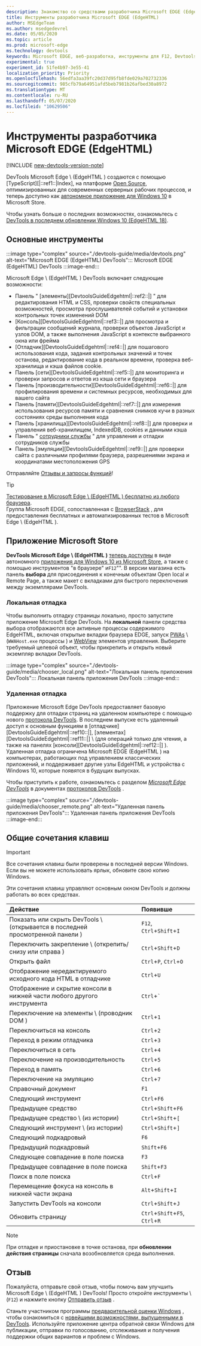 ```yaml
---
description: Знакомство со средствами разработчика Microsoft EDGE (EdgeHTML)
title: Инструменты разработчика Microsoft EDGE (EdgeHTML)
author: MSEdgeTeam
ms.author: msedgedevrel
ms.date: 05/05/2020
ms.topic: article
ms.prod: microsoft-edge
ms.technology: devtools
keywords: Microsoft EDGE, веб-разработка, инструменты для F12, Devtools
experimental: true
experiment_id: 51fe4b97-3e55-41
localization_priority: Priority
ms.openlocfilehash: 56edfa3aa39fc20d37d95fb8fde029a702732336
ms.sourcegitcommit: 985cfb79a64951afd5beb7981b26afbed30a8972
ms.translationtype: MT
ms.contentlocale: ru-RU
ms.lasthandoff: 05/07/2020
ms.locfileid: "10629506"
---
```

# Инструменты разработчика Microsoft EDGE (EdgeHTML)  

[!INCLUDE [new-devtools-version-note](includes/new-devtools-version-note.md)]  

DevTools Microsoft Edge \ (EdgeHTML \) создаются с помощью [TypeScript][|::ref1::|Index], на платформе [Open Source][GithubMicrosoftChakracore], оптимизированных для современных серверных рабочих процессов, и теперь доступно как [автономное приложение для Windows 10][MicrosoftStoreEdgeDevtoolsPreview] в Microsoft Store.  

Чтобы узнать больше о последних возможностях, ознакомьтесь с [DevTools в последнем обновлении Windows 10 (EdgeHTML 18)][DevtoolsGuideEdgehtmlWhatsnew].  

## Основные инструменты  

:::image type="complex" source="./devtools-guide/media/devtools.png" alt-text="Microsoft EDGE (EdgeHTML) DevTools":::
   Microsoft EDGE (EdgeHTML) DevTools
:::image-end:::

<!--![Microsoft Edge \(EdgeHTML\) DevTools][ImageDevtoolsEdgehtml]  -->  

Microsoft Edge \ (EdgeHTML \) DevTools включает следующие возможности:  

*   Панель " [элементы][DevtoolsGuideEdgehtml|::ref2::|] " для редактирования HTML и CSS, проверки свойств специальных возможностей, просмотра прослушивателей событий и установки контрольных точек изменений DOM  
*   [Консоль][DevtoolsGuideEdgehtml|::ref3::|] для просмотра и фильтрации сообщений журнала, проверки объектов JavaScript и узлов DOM, а также выполнения JavaScript в контексте выбранного окна или фрейма  
*   [Отладчик][DevtoolsGuideEdgehtml|::ref4::|] для пошагового использования кода, задания контрольных значений и точек останова, редактирование кода в реальном времени, проверка веб-хранилища и кэша файлов cookie.  
*   Панель [сети][DevtoolsGuideEdgehtml|::ref5::|] для мониторинга и проверки запросов и ответов из кэша сети и браузера  
*   Панель [производительности][DevtoolsGuideEdgehtml|::ref6::|] для профилирования времени и системных ресурсов, необходимых для вашего сайта  
*   Панель [памяти][DevtoolsGuideEdgehtml|::ref7::|] для измерения использования ресурсов памяти и сравнения снимков кучи в разных состояниях среды выполнения кода  
*   Панель [хранилища][DevtoolsGuideEdgehtml|::ref8::|] для проверки и управления веб-хранилищем, IndexedDB, cookies и данными кэша  
*   Панель " [сотрудники службы][DevtoolsGuideEdgehtmlServiceworkers] " для управления и отладки сотрудников службы  
*   Панель [эмуляции][DevtoolsGuideEdgehtml|::ref9::|] для проверки сайта с различными профилями браузера, разрешениями экрана и координатами местоположения GPS  

Отправляйте [Отзывы и запросы функций](#feedback)!  

> [!TIP]
> [Тестирование в Microsoft Edge \ (EdgeHTML \) бесплатно из любого браузера][BrowserstackEdgehtml].  
> Группа Microsoft EDGE, сопоставленная с [BrowserStack][BrowserstackEdgehtml] , для предоставления бесплатных и автоматизированных тестов в Microsoft Edge \ (EdgeHTML \).  

## Приложение Microsoft Store  

**DevTools Microsoft Edge \ (EdgeHTML \)** [теперь доступны][DevtoolsGuideEdgehtmlWhatsnew] в виде автономного [приложения для Windows 10 из Microsoft Store][MicrosoftStoreEdgeDevtoolsPreview], а также с помощью инструментов "в браузере" и`F12`"\".  В версии магазина есть панель **выбора** для присоединения к конечным объектам Open local и Remote Page, а также макет с вкладками для быстрого переключения между экземплярами DevTools.  

### Локальная отладка  

Чтобы выполнить отладку страницы локально, просто запустите приложение Microsoft Edge DevTools.  На **локальной** панели средства выбора отображаются все активные процессы содержимого EdgeHTML, включая открытые вкладки браузера EDGE, запуск [PWAs][PwasEdgehtmlIndex] \ (`WWAHost.exe` процессы \) и [WebView][HostingWebview] элементов управления.  Выберите требуемый целевой объект, чтобы прикрепить и открыть новый экземпляр вкладки DevTools.  

:::image type="complex" source="./devtools-guide/media/chooser_local.png" alt-text="Локальная панель приложения DevTools":::
   Локальная панель приложения DevTools
:::image-end:::

<!--![DevTools app Local panel][ImageDevtoolsGuideEdgehtmlChooselocal]  -->  

### Удаленная отладка  

Приложение Microsoft Edge DevTools предоставляет базовую поддержку для отладки страниц на удаленном компьютере с помощью нового [протокола DevTools][DevtoolsProtocolEdgehtmlIndex].  В последнем выпуске есть удаленный доступ к основным функциям в [отладчике][DevtoolsGuideEdgehtml|::ref10::|], [элементах][DevtoolsGuideEdgehtml|::ref11::|] \ (для операций только для чтения, а также на панелях [консоли][DevtoolsGuideEdgehtml|::ref12::|] ).  Удаленная отладка ограничена Microsoft EDGE (EdgeHTML \) на компьютерах, работающих под управлением классических приложений, и поддерживает другие узлы EdgeHTML и устройства с Windows 10, которые появятся в будущих выпусках.  

Чтобы приступить к работе, ознакомьтесь с разделом [*Microsoft Edge DevTools*][DevtoolsProtocolEdgehtmlClientsEdgePreview] в документах [протоколов DevTools][DevtoolsProtocolEdgehtmlIndex] .  

:::image type="complex" source="./devtools-guide/media/chooser_remote.png" alt-text="Удаленная панель приложения DevTools":::
   Удаленная панель приложения DevTools
:::image-end:::

<!--![DevTools app Remote panel][ImageDevtoolsGuideEdgehtmlRemote]  -->  

## Общие сочетания клавиш  

> [!IMPORTANT]
> Все сочетания клавиш были проверены в последней версии Windows.  
> Если вы не можете использовать ярлык, обновите свою копию Windows.  

Эти сочетания клавиш управляют основным окном DevTools и должны работать во всех средствах.  

| Действие | Появивше |  
|:--- |:--- |  
| Показать или скрыть DevTools \ (открывается в последней просмотренной панели \) | `F12`, `Ctrl`+`Shift`+`I` |  
| Переключить закрепление \ (открепить/снизу или справа \) | `Ctrl`+`Shift`+`D` |  
| Открыть файл | `Ctrl`+`P`, `Ctrl`+`O` |  
| Отображение нередактируемого исходного кода HTML в отладчике | `Ctrl`+`U` |  
| Отображение и скрытие консоли в нижней части любого другого инструмента  | `Ctrl`+`` ` `` |  
| Переключение на элементы \ (проводник DOM \) | `Ctrl`+`1` |  
| Переключиться на консоль |  `Ctrl`+`2` |  
| Переход в режим отладчика | `Ctrl`+`3` |  
| Переключиться в сеть | `Ctrl`+`4` |  
| Переключение на производительность | `Ctrl`+`5` |  
| Переход в память | `Ctrl`+`6` |  
| Переключение на эмуляцию | `Ctrl`+`7` |  
| Справочный документ | `F1` |  
| Следующий инструмент | `Ctrl`+`F6` |  
| Предыдущее средство | `Ctrl`+`Shift`+`F6` |  
| Предыдущее средство \ (из истории) | `Ctrl`+`Shift`+`[` |  
| Следующий инструмент \ (из истории) | `Ctrl`+`Shift`+`]` |  
| Следующий подкадровый | `F6` |  
| Предыдущий подкадровый | `Shift`+`F6` |  
| Следующее совпадение в поле поиска | `F3` |  
| Предыдущее совпадение в поле поиска | `Shift`+`F3` |  
| Поиск в поле поиска | `Ctrl`+`F` |  
| Перемещение фокуса на консоль в нижней части экрана | `Alt`+`Shift`+`I` |  
| Запустить DevTools на консоли | `Ctrl`+`Shift`+`J` |  
| Обновить страницу | `Ctrl`+`Shift`+`F5`, `Ctrl`+`R` |  

> [!NOTE]
> При отладке и приостановке в точке останова, при **обновлении действия страницы** сначала возобновляется среда выполнения.  

## Отзыв  

Пожалуйста, отправьте свой отзыв, чтобы помочь вам улучшить Microsoft Edge \ (EdgeHTML \) DevTools!  Просто откройте инструменты \ (`F12`\) и нажмите кнопку [Отправить отзыв](#microsoft-edge-edgehtml-developer-tools) .  

Станьте участником программы [предварительной оценки Windows][WindowsInsiderProgram] , чтобы ознакомиться с [новейшими возможностями, выпущенными в DevTools][DevtoolsGuideEdgehtmlWhatsnew].  Используйте приложение центра обратной связи Windows для публикации, отправки по голосованию, отслеживания и получения поддержки общих вариантов и проблем с Windows.  

<!-- image links  -->  

<!--[ImageDevtoolsEdgehtml]: /microsoft-edge/devtools-guide/media/devtools.png "Microsoft Edge (EdgeHTML) DevTools"  -->  
<!--[ImageDevtoolsGuideEdgehtmlChooselocal]: /microsoft-edge/devtools-guide/media/chooser_local.png "DevTools app Local panel"  -->  
<!--[ImageDevtoolsGuideEdgehtmlRemote]: /microsoft-edge/devtools-guide/media/chooser_remote.png "DevTools app Remote panel"  -->  

<!-- links  -->  

[DevtoolsGuideEdgehtmlConsole]: /microsoft-edge/devtools-guide/console "Консоли"  
[DevtoolsGuideEdgehtmlDebugger]: /microsoft-edge/devtools-guide/debugger "Отладчика"  
[DevtoolsGuideEdgehtmlElements]: /microsoft-edge/devtools-guide/elements "Element"  
[DevtoolsGuideEdgehtmlEmulation]: /microsoft-edge/devtools-guide/emulation "Эмуляции"  
[DevtoolsGuideEdgehtmlMemory]: /microsoft-edge/devtools-guide/memory "Хватки"  
[DevtoolsGuideEdgehtmlNetwork]: /microsoft-edge/devtools-guide/network "Сетью"  
[DevtoolsGuideEdgehtmlPerformance]: /microsoft-edge/devtools-guide/performance "Эффективности"  
[DevtoolsGuideEdgehtmlServiceworkers]: /microsoft-edge/devtools-guide/service-workers "Обслуживание сотрудников"  
[DevtoolsGuideEdgehtmlStorage]: /microsoft-edge/devtools-guide/storage "Склад"  
[DevtoolsGuideEdgehtmlWhatsnew]: /microsoft-edge/devtools-guide/whats-new "DevTools в новейшем обновлении для Windows 10 (EdgeHTML 18)"  
[DevtoolsProtocolEdgehtmlIndex]: /microsoft-edge/devtools-protocol/index "Протокол DevTools Microsoft EDGE (EdgeHTML)"  
[DevtoolsProtocolEdgehtmlClientsEdgePreview]: /microsoft-edge/devtools-protocol/0.1/clients.md#microsoft-edge-devtools-preview "Клиенты Microsoft Edge DevTools Preview-DevTools Protocol"  
[HostingWebview]: /microsoft-edge/hosting/webview "WebView (EdgeHTML) для приложений для Windows 10"  
[PwasEdgehtmlIndex]: /microsoft-edge/progressive-web-apps-edgehtml/index "Прогрессивные веб-приложения (EdgeHTML) в Windows"  

[MicrosoftStoreEdgeDevtoolsPreview]: https://www.microsoft.com/store/p/microsoft-edge-devtools-preview/9mzbfrmz0mnj "Предварительная версия DevTools Microsoft Edge"  

[WindowsInsiderProgram]: https://insider.windows.com "Программа предварительной оценки Windows"  

[BrowserstackEdgehtml]: https://www.browserstack.com/test-on-microsoft-edge-browser "Браузер Microsoft Edge — бесплатное тестирование | BrowserStack"  

[GithubMicrosoftChakracore]: https://github.com/Microsoft/ChakraCore "Microsoft/ChakraCore | GitHub"  

[TypeScriptIndex]: https://www.typescriptlang.org "TypeScript"  
